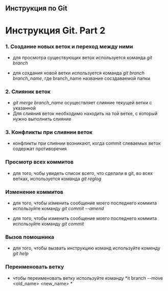 ## Инструкция по  Git

# Инструкция Git. Part 2

### 1. Создание новых веток  и переход между ними

* для просмотра существующих веток используется команда *git branch*

* для сохдания новой ветки используется команда *git branch branch_name*, где branch_name название сосздаваемой папки 

### 2. Слияник веток

* *git merge branch_name* осуществляет слияние текущей ветки с указанной
* Для слияния веток необходимо находить на той ветке, с который нужно выполнить слияние


### 3. Конфликты при слиянии веток

* конфликты при слиянии возникают, когда commit слеваемых веток содержат противоречия

###  Просмотр всех коммитов
* для того, чобы увидеть список всего, что сделали в git, во всех ветках, используется команда *git reglog*
 
### Изменение коммитов

* для того, чтобы изменить сообщение моего последнего коммита используйте команду *git commit --amend*

* для того, чтобы изменить сообщение моего последнего коммита используйте команду *git commit*

### Вызов помошника

* для того, чтобы вызвать инструкцию команд используйте коменду *git help*

### Переименовать ветку

* чтобы переименовать ветку используйте команду *it branch --move <old_name> <new_name> *